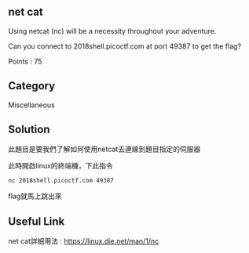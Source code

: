 ## net cat
Using netcat (nc) will be a necessity throughout your adventure.

Can you connect to 2018shell.picoctf.com at port 49387 to get the flag?

Points : 75

## Category
Miscellaneous

## Solution
此題目是要我們了解如何使用netcat去連線到題目指定的伺服器

此時開啟linux的終端機，下此指令

`nc 2018shell.picoctf.com 49387`

flag就馬上跳出來

## Useful Link
net cat詳細用法 : https://linux.die.net/man/1/nc
